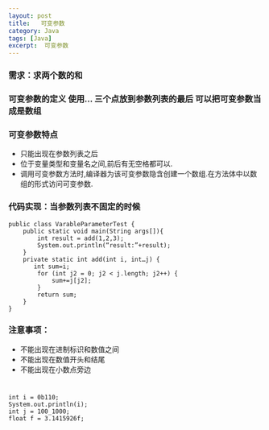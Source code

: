```yaml
---
layout: post
title:   可变参数
category: Java
tags: [Java]
excerpt:  可变参数
---
```



### 需求：求两个数的和  ###
### 可变参数的定义 使用… 三个点放到参数列表的最后 可以把可变参数当成是数组  ###
### 可变参数特点  ###

- 只能出现在参数列表之后 
- 位于变量类型和变量名之间,前后有无空格都可以. 
- 调用可变参数方法时,编译器为该可变参数隐含创建一个数组.在方法体中以数组的形式访问可变参数. 


### 代码实现：当参数列表不固定的时候 ###

	public class VarableParameterTest { 
	    public static void main(String args[]){ 
	        int result = add(1,2,3); 
	        System.out.println(“result:”+result); 
	    } 
	    private static int add(int i, int…j) { 
	       int sum=i; 
	        for (int j2 = 0; j2 < j.length; j2++) { 
	            sum+=j[j2]; 
	        } 
	        return sum; 
	    } 
	}                       

### 注意事项：  ###

- 不能出现在进制标识和数值之间 
- 不能出现在数值开头和结尾 
- 不能出现在小数点旁边

#

	int i = 0b110; 
	System.out.println(i); 
	int j = 100_1000; 
	float f = 3.1415926f;